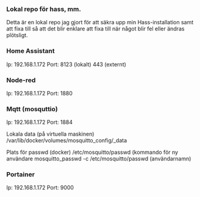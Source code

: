 ### Lokal repo för hass, mm.

Detta är en lokal repo jag gjort för att säkra upp min Hass-installation samt att fixa till så att det blir enklare att fixa till när något blir fel eller ändras plötsligt.

### Home Assistant

Ip: 192.168.1.172
Port: 8123 (lokalt) 443 (externt) 

### Node-red

Ip: 192.168.1.172
Port: 1880

### Mqtt (mosquttio)

Ip: 192.168.1.172
Port: 1884

Lokala data (på virtuella maskinen)
/var/lib/docker/volumes/mosquitto_config/_data

Plats för passwd (docker)
/etc/mosquitto/passwd
(kommando för ny användare mosquitto_passwd -c /etc/mosquitto/passwd (användarnamn)


### Portainer

Ip: 192.168.1.172
Port: 9000
